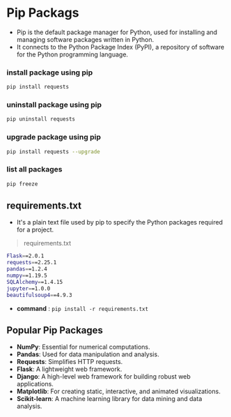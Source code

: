 # Pip Packags

* Pip is the default package manager for Python, used for installing and managing software packages written in Python.
* It connects to the Python Package Index (PyPI), a repository of software for the Python programming language.

### install package using pip

```bash
pip install requests
```

### uninstall package using pip

```bash
pip uninstall requests
```

### upgrade package using pip

```bash
pip install requests --upgrade
```

### list all packages

```bash
pip freeze
```

## requirements.txt

*  It's a plain text file used by pip to specify the Python packages required for a project.

> requirements.txt

```bash
Flask==2.0.1
requests==2.25.1
pandas==1.2.4
numpy==1.19.5
SQLAlchemy==1.4.15
jupyter==1.0.0
beautifulsoup4==4.9.3
```

* **command** : `pip install -r requirements.txt`

## Popular Pip Packages

* **NumPy**: Essential for numerical computations.
* **Pandas**: Used for data manipulation and analysis.
* **Requests**: Simplifies HTTP requests.
* **Flask**: A lightweight web framework.
* **Django**: A high-level web framework for building robust web applications.
* **Matplotlib**: For creating static, interactive, and animated visualizations.
* **Scikit-learn**: A machine learning library for data mining and data analysis.
